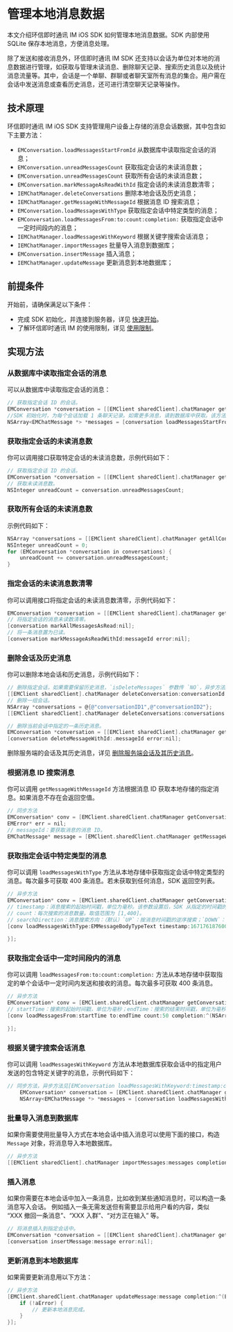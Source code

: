 # 管理本地消息数据

<Toc />

本文介绍环信即时通讯 IM iOS SDK 如何管理本地消息数据。SDK 内部使用 SQLite 保存本地消息，方便消息处理。

除了发送和接收消息外，环信即时通讯 IM SDK 还支持以会话为单位对本地的消息数据进行管理，如获取与管理未读消息、删除聊天记录、搜索历史消息以及统计消息流量等。其中，会话是一个单聊、群聊或者聊天室所有消息的集合。用户需在会话中发送消息或查看历史消息，还可进行清空聊天记录等操作。

## 技术原理

环信即时通讯 IM iOS SDK 支持管理用户设备上存储的消息会话数据，其中包含如下主要方法：
<!--
- `IEMChatManager.getAllConversations:` 获取本地所有会话；
-->
- `EMConversation.loadMessagesStartFromId` 从数据库中读取指定会话的消息；
- `EMConversation.unreadMessagesCount` 获取指定会话的未读消息数；
- `EMConversation.unreadMessagesCount` 获取所有会话的未读消息数；
- `EMConversation.markMessageAsReadWithId` 指定会话的未读消息数清零；
- `IEMChatManager.deleteConversations` 删除本地会话及历史消息；
- `IEMChatManager.getMessageWithMessageId` 根据消息 ID 搜索消息；
- `EMConversation.loadMessagesWithType` 获取指定会话中特定类型的消息；
- `EMConversation.loadMessagesFrom:to:count:completion:` 获取指定会话中一定时间段内的消息；
- `IEMChatManager.loadMessagesWithKeyword` 根据关键字搜索会话消息；
- `IEMChatManager.importMessages` 批量导入消息到数据库；
- `EMConversation.insertMessage` 插入消息；
- `IEMChatManager.updateMessage` 更新消息到本地数据库；
<!--
- `getMessageStatisticsById` 根据消息 ID 获取消息流量统计信息；
- `getMessageCountWithStart` 获取一定时间段内发送和/或接收的指定或全部类型的消息条数；
- `getMessageStatisticsSizeWithStart` 获取一定时间段内发送和/或接收的指定或全部类型的消息的总流量。
-->

## 前提条件

开始前，请确保满足以下条件：

- 完成 SDK 初始化，并连接到服务器，详见 [快速开始](quickstart.html)。
- 了解环信即时通讯 IM 的使用限制，详见 [使用限制](/document/v1/privatization/uc_limitation.html)。

## 实现方法
<!--
### 获取本地所有会话

你可以调用 `getAllConversations:` 方法一次性获取本地所有会话。

SDK 从内存中获取会话，若未从本地数据库中加载过，会先从数据库加载到内存中。获取会话后，SDK 按照会话活跃时间（最新一条消息的时间戳）的倒序返回会话，置顶会话在前，非置顶会话在后，会话列表为 `List<EMConversation>` 结构。

:::notice
若使用该功能，需将 SDK 升级至 4.0.3。
:::

示例代码如下：

```objectivec
NSArray <EMConversation *>*conversations = [EMClient.sharedClient.chatManager getAllConversations:YES];
```

你也可以调用 `getAllConversations` 方法返回 `NSArray <EMConversation *>` 结构的会话。
-->
### 从数据库中读取指定会话的消息

可以从数据库中读取指定会话的消息：

```objectivec
// 获取指定会话 ID 的会话。
EMConversation *conversation = [[EMClient sharedClient].chatManager getConversation:conversationId type:type createIfNotExist:YES];
//SDK 初始化时，为每个会话加载 1 条聊天记录。如需更多消息，请到数据库中获取。该方法获取 `startMsgId` 之前的 `count` 条消息，SDK 会将这些消息自动存入此会话，app 无需添加到会话中。
NSArray<EMChatMessage *> *messages = [conversation loadMessagesStartFromId:startMsgId count:count searchDirection:MessageSearchDirectionUp];
```

### 获取指定会话的未读消息数

你可以调用接口获取特定会话的未读消息数，示例代码如下：

```objectivec
// 获取指定会话 ID 的会话。
EMConversation *conversation = [[EMClient sharedClient].chatManager getConversation:conversationId type:type createIfNotExist:YES];
// 获取未读消息数。
NSInteger unreadCount = conversation.unreadMessagesCount;
```

### 获取所有会话的未读消息数

示例代码如下：

```objectivec
NSArray *conversations = [[EMClient sharedClient].chatManager getAllConversations];
NSInteger unreadCount = 0;
for (EMConversation *conversation in conversations) {
    unreadCount += conversation.unreadMessagesCount;
}
```

### 指定会话的未读消息数清零

你可以调用接口将指定会话的未读消息数清零，示例代码如下：

```objectivec
EMConversation *conversation = [[EMClient sharedClient].chatManager getConversation:conversationId type:type createIfNotExist:YES];
// 将指定会话的消息未读数清零。
[conversation markAllMessagesAsRead:nil];
// 将一条消息置为已读。
[conversation markMessageAsReadWithId:messageId error:nil];
```

### 删除会话及历史消息

你可以删除本地会话和历史消息，示例代码如下：

```objectivec
// 删除指定会话，如果需要保留历史消息，`isDeleteMessages` 参数传 `NO`，异步方法。
[[EMClient sharedClient].chatManager deleteConversation:conversationId isDeleteMessages:YES completion:nil];
// 删除一组会话。
NSArray *conversations = @{@"conversationID1",@"conversationID2"};
[[EMClient sharedClient].chatManager deleteConversations:conversations isDeleteMessages:YES completion:nil];
```

```objectivec
// 删除当前会话中指定的一条历史消息。
EMConversation *conversation = [[EMClient sharedClient].chatManager getConversation:conversationId type:type createIfNotExist:YES];
[conversation deleteMessageWithId:.messageId error:nil];
```

删除服务端的会话及其历史消息，详见 [删除服务端会话及其历史消息](message_retrieve.html#单向删除服务端会话及其历史消息)。

### 根据消息 ID 搜索消息

你可以调用 `getMessageWithMessageId` 方法根据消息 ID 获取本地存储的指定消息。如果消息不存在会返回空值。

```objectivec
// 同步方法
EMConversation* conv = [EMClient.sharedClient.chatManager getConversationWithConvId:@"conversationId"];
EMError* err = nil;
// messageId：要获取消息的消息 ID。
EMChatMessage* message = [EMClient.sharedClient.chatManager getMessageWithMessageId:@"messageId"];
```

### 获取指定会话中特定类型的消息

你可以调用 `loadMessagesWithType` 方法从本地存储中获取指定会话中特定类型的消息。每次最多可获取 400 条消息。若未获取到任何消息，SDK 返回空列表。

```objectivec
// 异步方法
EMConversation* conv = [EMClient.sharedClient.chatManager getConversationWithConvId:@"conversationId"];
// timestamp：消息搜索的起始时间戳，单位为毫秒。该参数设置后，SDK 从指定的时间戳的消息开始，按照搜索方向对消息进行搜索。若设置为负数，SDK 从当前时间开始，按消息时间戳的逆序搜索。
// count：每次搜索的消息数量。取值范围为 [1,400]。
// searchDirection：消息搜索方向：（默认）`UP`：按消息时间戳的逆序搜索；`DOWN`：按消息时间戳的正序搜索。
[conv loadMessagesWithType:EMMessageBodyTypeText timestamp:1671761876000 count:50 fromUser:@"" searchDirection:EMMessageSearchDirectionUp completion:^(NSArray<EMChatMessage *> * _Nullable aMessages, EMError * _Nullable aError) {
        
}];
```

### 获取指定会话中一定时间段内的消息

你可以调用 `loadMessagesFrom:to:count:completion:` 方法从本地存储中获取指定的单个会话中一定时间内发送和接收的消息。每次最多可获取 400 条消息。

```objectivec
// 异步方法
EMConversation* conv = [EMClient.sharedClient.chatManager getConversationWithConvId:@"conversationId"];
// startTime：搜索的起始时间戳，单位为毫秒；endTime：搜索的结束时间戳，单位为毫秒；count：每次获取的消息数量。取值范围为 [1,400]。
[conv loadMessagesFrom:startTime to:endTime count:50 completion:^(NSArray<EMChatMessage *> * _Nullable aMessages, EMError * _Nullable aError) {
            
}];
```

### 根据关键字搜索会话消息

你可以调用 `loadMessagesWithKeyword` 方法从本地数据库获取会话中的指定用户发送的包含特定关键字的消息，示例代码如下：

```objectivec
// 同步方法，异步方法见[EMConversation loadMessagesWithKeyword:timestamp:count:fromUser:searchDirection:completion]
    EMConversation* conversation = [EMClient.sharedClient.chatManager getConversationWithConvId:@"conversationId"];
    NSArray<EMChatMessage *> *messages = [conversation loadMessagesWithKeyword:@"keyword" timestamp:0 count:50 fromUser:nil searchDirection:EMMessageSearchDirectionDown];
```

### 批量导入消息到数据库

如果你需要使用批量导入方式在本地会话中插入消息可以使用下面的接口，构造 `Message` 对象，将消息导入本地数据库。

```objectivec
// 异步方法
[[EMClient sharedClient].chatManager importMessages:messages completion:nil];
```

### 插入消息

如果你需要在本地会话中加入一条消息，比如收到某些通知消息时，可以构造一条消息写入会话。
例如插入一条无需发送但有需要显示给用户看的内容，类似 “XXX 撤回一条消息”、“XXX 入群”、“对方正在输入” 等。

```objectivec
// 将消息插入到指定会话中。
EMConversation *conversation = [[EMClient sharedClient].chatManager getConversation:conversationId type:type createIfNotExist:YES];
[conversation insertMessage:message error:nil];
```

### 更新消息到本地数据库

如果需要更新消息用以下方法：

```objectivec
// 异步方法
[EMClient.sharedClient.chatManager updateMessage:message completion:^(EMChatMessage *aMessage, EMError *aError) {
    if (!aError) {
        // 更新本地消息完成。
    }
}];
```
<!--
### 获取本地消息的流量统计信息

本地消息的流量统计功能默认关闭。若要使用该功能，需在 SDK 初始化前设置 `EMOptions#enableStatistics` 开启。

SDK 只支持统计该功能开启后最近 30 天内发送和接收的消息。各类消息的流量计算方法如下：

- 对于文本、透传、位置消息，消息流量为消息体的流量；
- 对于图片和视频消息，消息流量为消息体、图片或视频文件以及缩略图的流量之和；
- 对于文件和语音消息，消息流量为消息体和附件的流量。

:::notice
 1. 统计时间段的开始时间和结束时间均为服务器接收消息的 Unix 时间戳。
 2. 对于携带附件的消息，下载成功后 SDK 才统计附件的流量。若附件下载多次，则会对下载的流量进行累加。
 3. 对于从服务器拉取的漫游消息，如果本地数据库中已经存在，则不进行统计。
:::

SDK 仅统计本地消息的流量，而非消息的实际流量。一般而言，该统计数据小于实际流量，原因如下：
- 未考虑发送消息时通用协议数据的流量；
- 对于接收到的消息，服务端会进行消息聚合，添加通用字段，而消息流量统计为各消息的流量，未考虑通用字段的流量消耗。

#### 根据消息 ID 获取消息流量统计信息

你可以根据消息 ID 获取指定消息的统计信息。该方法返回的消息流量统计信息包括消息 ID、消息的发送方和接收方
、消息体类型、会话类型、消息方向、消息流量大小（单位为字节）以及服务器收到该消息的 Unix 时间戳。

示例代码如下：

```objectivec
EMChatMessageStatistics * msgStatistics = [[[EMClient sharedClient] statisticsManager] getMessageStatisticsById:@"msgId"];
```

#### 获取一定时间段内发送和/或接收的消息条数

你可以统计一定时间段内发送和/或接收的指定或全部类型的消息，示例代码如下：

```objectivec
NSInteger count = [EMClient.sharedClient.statisticsManager getMessageCountWithStart:startTime end:endTime direction:EMMessageStatisticsDirectionAll type:EMMessageStatisticsTypeText];
```

#### 获取一定时间段内发送和/或接收的消息的总流量

你可以统计一定时间段内发送和/或接收的指定或全部类型的消息的总流量，流量单位为字节。

示例代码如下：

```objectivec
NSInteger bytes = [EMClient.sharedClient.statisticsManager getMessageStatisticsSizeWithStart:startTime end:endTime direction:EMMessageStatisticsDirectionAll type:EMMessageStatisticsTypeAll];
```
-->